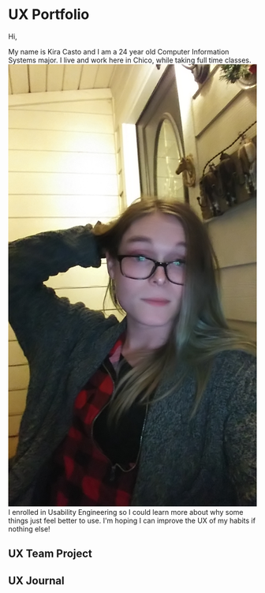 # UX Portfolio
Hi,

My name is Kira Casto and I am a 24 year old Computer Information Systems major. I live and work here in Chico, while taking full time classes.
![alt text](https://github.com/UsabilityEngineering/uxportfolio-lawlbbqsawce/blob/master/assets/20200101_231023.jpg "This is a low res picture of some nerd named Kira")
I enrolled in Usability Engineering so I could learn more about why some things just feel better to use. I'm hoping I can improve the UX of my habits if nothing else!
## UX Team Project


## UX Journal

